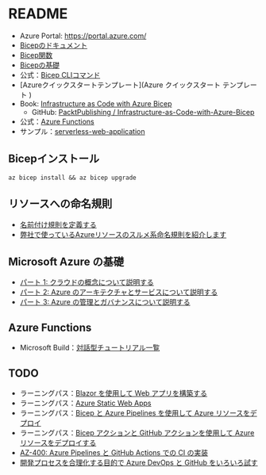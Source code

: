 # README

- Azure Portal: <https://portal.azure.com/>
- [Bicepのドキュメント](https://learn.microsoft.com/ja-jp/azure/azure-resource-manager/bicep/)
- [Bicep関数](https://learn.microsoft.com/ja-jp/azure/azure-resource-manager/bicep/bicep-functions)
- [Bicepの基礎](https://learn.microsoft.com/ja-jp/training/paths/fundamentals-bicep/)
- 公式：[Bicep CLIコマンド](https://learn.microsoft.com/ja-jp/azure/azure-resource-manager/bicep/bicep-cli)
- [Azureクイックスタートテンプレート](Azure クイックスタート テンプレート )
- Book: [Infrastructure as Code with Azure Bicep](https://www.packtpub.com/product/infrastructure-as-code-with-azure-bicep/9781801813747)
  - GitHub: [PacktPublishing / Infrastructure-as-Code-with-Azure-Bicep](https://github.com/PacktPublishing/Infrastructure-as-Code-with-Azure-Bicep)
- 公式：[Azure Functions](https://learn.microsoft.com/ja-jp/azure/azure-functions/)
- サンプル：[serverless-web-application](https://github.com/Azure-Samples/serverless-web-application/tree/main)

## Bicepインストール

```shell
az bicep install && az bicep upgrade
```

## リソースへの命名規則

- [名前付け規則を定義する](https://learn.microsoft.com/ja-jp/azure/cloud-adoption-framework/ready/azure-best-practices/resource-naming)
- [弊社で使っているAzureリソースのスルメ系命名規則を紹介します](https://zenn.dev/aeonpeople/articles/0b4a4be83d0dfd)

## Microsoft Azure の基礎

- [パート 1: クラウドの概念について説明する](https://learn.microsoft.com/ja-jp/training/paths/microsoft-azure-fundamentals-describe-cloud-concepts/)
- [パート 2: Azure のアーキテクチャとサービスについて説明する](https://learn.microsoft.com/ja-jp/training/paths/azure-fundamentals-describe-azure-architecture-services/)
- [パート 3: Azure の管理とガバナンスについて説明する](https://learn.microsoft.com/ja-jp/training/paths/describe-azure-management-governance/)

## Azure Functions

- Microsoft Build：[対話型チュートリアル一覧](https://learn.microsoft.com/ja-jp/training/browse/?expanded=azure&products=azure-functions)

## TODO

- ラーニングパス：[Blazor を使用して Web アプリを構築する](https://learn.microsoft.com/ja-jp/training/paths/build-web-apps-with-blazor/)
- ラーニングパス：[Azure Static Web Apps](https://learn.microsoft.com/ja-jp/training/paths/azure-static-web-apps/)
- ラーニングパス：[Bicep と Azure Pipelines を使用して Azure リソースをデプロイ](https://learn.microsoft.com/ja-jp/training/paths/bicep-azure-pipelines/)
- ラーニングパス：[Bicep アクションと GitHub アクションを使用して Azure リソースをデプロイする](https://learn.microsoft.com/ja-jp/training/paths/bicep-github-actions/)
- [AZ-400: Azure Pipelines と GitHub Actions での CI の実装](https://learn.microsoft.com/ja-jp/training/paths/az-400-implement-ci-azure-pipelines-github-actions/)
- [開発プロセスを合理化する目的で Azure DevOps と GitHub をいろいろ試す](https://learn.microsoft.com/ja-jp/training/paths/explore-azure-devops-with-github/)
